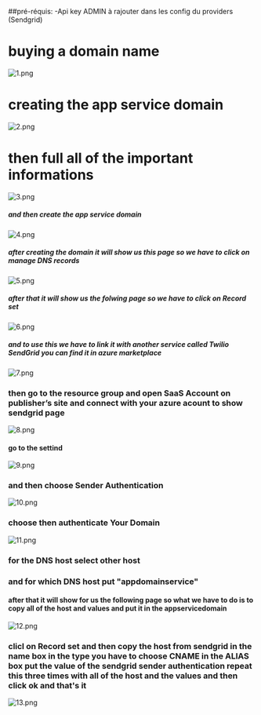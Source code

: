 ##pré-réquis:
-Api key ADMIN à rajouter dans les config du providers (Sendgrid)





# buying a domain name

![1.png](https://raw.githubusercontent.com/P20CloudAzure/Brief12CommonResources/Sendgrid/images/1.png)

# creating the app service domain

![2.png](https://raw.githubusercontent.com/P20CloudAzure/Brief12CommonResources/Sendgrid/images/2.png)

# then full all of the important informations

![3.png](https://raw.githubusercontent.com/P20CloudAzure/Brief12CommonResources/Sendgrid/images/2.png)

##### and then create the app service domain

![4.png](https://github.com/P20CloudAzure/Brief12CommonResources/blob/Sendgrid/images/4.png?raw=true)

##### after creating the domain it will show us this page so we have to click on manage DNS records

![5.png](https://raw.githubusercontent.com/P20CloudAzure/Brief12CommonResources/Sendgrid/images/5.png)

##### after that it will show us the folwing page so we have to click on Record set

![6.png](https://github.com/P20CloudAzure/Brief12CommonResources/blob/Sendgrid/images/6.png?raw=true)

##### and to use this we have to link it with another service called **Twilio SendGrid** you can find it in azure marketplace

![7.png](https://github.com/P20CloudAzure/Brief12CommonResources/blob/Sendgrid/images/7.png?raw=true)

### then go to the resource group and open SaaS Account on publisher’s site and connect with your azure acount to show sendgrid page

![8.png](https://github.com/P20CloudAzure/Brief12CommonResources/blob/Sendgrid/images/8.png?raw=true)

#### go to the settind

![9.png](https://github.com/P20CloudAzure/Brief12CommonResources/blob/Sendgrid/images/9.png?raw=true)

### and then choose Sender Authentication

![10.png](https://github.com/P20CloudAzure/Brief12CommonResources/blob/Sendgrid/images/10.png?raw=true)

### choose then authenticate Your Domain

![11.png](https://github.com/P20CloudAzure/Brief12CommonResources/blob/Sendgrid/images/11.png?raw=true)

### for the DNS host select other host

### and for which DNS host put "appdomainservice"

#### after that it will show for us the following page so what we have to do is to copy all of the host and values and put it in the appservicedomain 

![12.png](https://github.com/P20CloudAzure/Brief12CommonResources/blob/Sendgrid/images/12.png?raw=true)

### clicl on Record set and then copy the host from sendgrid in the name box in the type you have to choose CNAME in the ALIAS box put the value of the sendgrid sender authentication repeat this three times with all of the host and the values and then click ok and that's it

![13.png](https://github.com/P20CloudAzure/Brief12CommonResources/blob/Sendgrid/images/13.png?raw=true)
